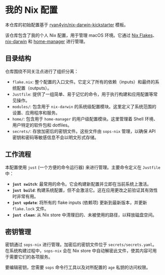 # 我的 Nix 配置

本仓库的初始配置基于 [ryan4yin/nix-darwin-kickstarter](https://github.com/ryan4yin/nix-darwin-kickstarter) 模板。

该仓库包含了我的个人 Nix 配置，用于管理 macOS 环境。它通过 [Nix Flakes](https://nixos.wiki/wiki/Flakes)、[nix-darwin](https://github.com/LnL7/nix-darwin) 和 [home-manager](https://github.com/nix-community/home-manager) 进行管理。

## 目录结构

仓库围绕不同关注点进行了组织分离：

-   `flake.nix`: 整个配置的入口文件。它定义了所有的依赖（inputs）和最终的系统配置（outputs）。
-   `Justfile`: 提供了一组简单、易于记忆的命令，用于执行构建和应用配置等常见操作。
-   `modules/`: 包含用于 `nix-darwin` 的系统级配置模块。这里定义了系统范围的设置、应用程序和服务。
-   `home/`: 包含用于 `home-manager` 的用户级配置模块。这里管理着 Shell 环境、用户特定的软件包和 dotfiles。
-   `secrets/`: 存放加密后的密钥文件。这些文件由 `sops-nix` 管理，以确保 API 密钥和密码等敏感信息不会以明文形式存储。

## 工作流程

本配置使用 `just` (一个方便的命令运行器) 来进行管理。主要命令定义在 `Justfile` 中：

-   **`just switch`**: 最常用的命令。它会构建新配置并立即在当前系统上激活。
-   **`just build`**: 构建系统配置，但不会激活它。这在应用更改之前验证其有效性时非常有用。
-   **`just update`**: 将所有的 flake inputs (依赖项) 更新到最新版本，并更新 `flake.lock` 文件。
-   **`just clean`**: 从 Nix store 中清理旧的、未被使用的路径，以释放磁盘空间。

## 密钥管理

密钥通过 `sops-nix` 进行管理。加密后的密钥文件位于 `secrets/secrets.yaml`。在系统构建过程中，`sops-nix` 会在 Nix store 中自动解密此文件，使其内容可用于需要它们的各项服务。

要编辑密钥，您需要 `sops` 命令行工具以及对所配置的 `age` 私钥的访问权限。